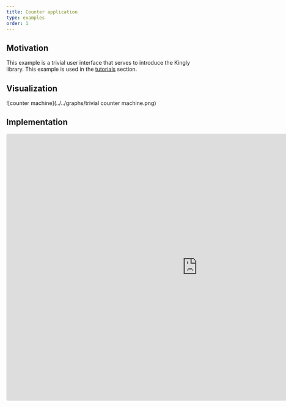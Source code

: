 ```yaml
---
title: Counter application
type: examples
order: 1
---
```


## Motivation
This example is a trivial user interface that serves to introduce the Kingly library. This example is used in the [tutorials](../tutorials) section.

## Visualization
![counter machine](../../graphs/trivial counter machine.png)

## Implementation
<iframe src="https://codesandbox.io/embed/w6x42521n7?fontsize=12&hidenavigation=1" title="Counter app" style="width:1000px; height:700px; border:0; border-radius: 4px; overflow:hidden;" sandbox="allow-modals allow-forms allow-popups allow-scripts allow-same-origin"></iframe>
